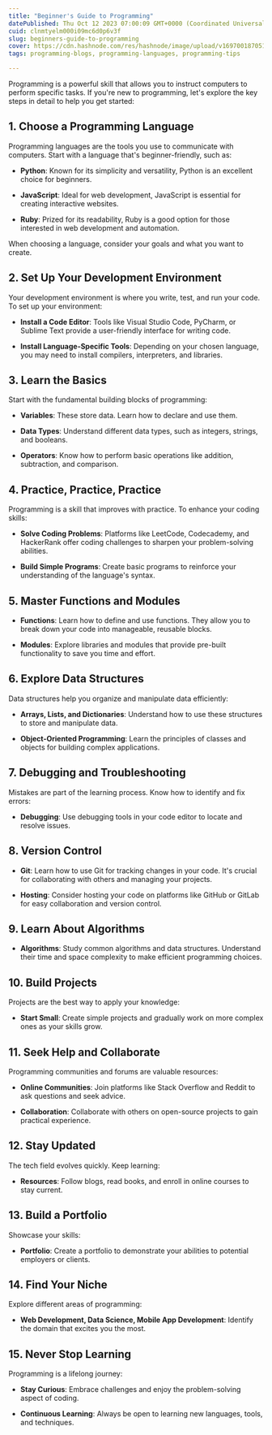 ```yaml
---
title: "Beginner's Guide to Programming"
datePublished: Thu Oct 12 2023 07:00:09 GMT+0000 (Coordinated Universal Time)
cuid: clnmtyelm000i09mc6d0p6v3f
slug: beginners-guide-to-programming
cover: https://cdn.hashnode.com/res/hashnode/image/upload/v1697001870514/e35a4488-4eac-43c2-9f04-c2694a835bfc.jpeg
tags: programming-blogs, programming-languages, programming-tips

---
```


Programming is a powerful skill that allows you to instruct computers to perform specific tasks. If you're new to programming, let's explore the key steps in detail to help you get started:

## 1\. Choose a Programming Language

Programming languages are the tools you use to communicate with computers. Start with a language that's beginner-friendly, such as:

* **Python**: Known for its simplicity and versatility, Python is an excellent choice for beginners.
    
* **JavaScript**: Ideal for web development, JavaScript is essential for creating interactive websites.
    
* **Ruby**: Prized for its readability, Ruby is a good option for those interested in web development and automation.
    

When choosing a language, consider your goals and what you want to create.

## 2\. Set Up Your Development Environment

Your development environment is where you write, test, and run your code. To set up your environment:

* **Install a Code Editor**: Tools like Visual Studio Code, PyCharm, or Sublime Text provide a user-friendly interface for writing code.
    
* **Install Language-Specific Tools**: Depending on your chosen language, you may need to install compilers, interpreters, and libraries.
    

## 3\. Learn the Basics

Start with the fundamental building blocks of programming:

* **Variables**: These store data. Learn how to declare and use them.
    
* **Data Types**: Understand different data types, such as integers, strings, and booleans.
    
* **Operators**: Know how to perform basic operations like addition, subtraction, and comparison.
    

## 4\. Practice, Practice, Practice

Programming is a skill that improves with practice. To enhance your coding skills:

* **Solve Coding Problems**: Platforms like LeetCode, Codecademy, and HackerRank offer coding challenges to sharpen your problem-solving abilities.
    
* **Build Simple Programs**: Create basic programs to reinforce your understanding of the language's syntax.
    

## 5\. Master Functions and Modules

* **Functions**: Learn how to define and use functions. They allow you to break down your code into manageable, reusable blocks.
    
* **Modules**: Explore libraries and modules that provide pre-built functionality to save you time and effort.
    

## 6\. Explore Data Structures

Data structures help you organize and manipulate data efficiently:

* **Arrays, Lists, and Dictionaries**: Understand how to use these structures to store and manipulate data.
    
* **Object-Oriented Programming**: Learn the principles of classes and objects for building complex applications.
    

## 7\. Debugging and Troubleshooting

Mistakes are part of the learning process. Know how to identify and fix errors:

* **Debugging**: Use debugging tools in your code editor to locate and resolve issues.
    

## 8\. Version Control

* **Git**: Learn how to use Git for tracking changes in your code. It's crucial for collaborating with others and managing your projects.
    
* **Hosting**: Consider hosting your code on platforms like GitHub or GitLab for easy collaboration and version control.
    

## 9\. Learn About Algorithms

* **Algorithms**: Study common algorithms and data structures. Understand their time and space complexity to make efficient programming choices.
    

## 10\. Build Projects

Projects are the best way to apply your knowledge:

* **Start Small**: Create simple projects and gradually work on more complex ones as your skills grow.
    

## 11\. Seek Help and Collaborate

Programming communities and forums are valuable resources:

* **Online Communities**: Join platforms like Stack Overflow and Reddit to ask questions and seek advice.
    
* **Collaboration**: Collaborate with others on open-source projects to gain practical experience.
    

## 12\. Stay Updated

The tech field evolves quickly. Keep learning:

* **Resources**: Follow blogs, read books, and enroll in online courses to stay current.
    

## 13\. Build a Portfolio

Showcase your skills:

* **Portfolio**: Create a portfolio to demonstrate your abilities to potential employers or clients.
    

## 14\. Find Your Niche

Explore different areas of programming:

* **Web Development, Data Science, Mobile App Development**: Identify the domain that excites you the most.
    

## 15\. Never Stop Learning

Programming is a lifelong journey:

* **Stay Curious**: Embrace challenges and enjoy the problem-solving aspect of coding.
    
* **Continuous Learning**: Always be open to learning new languages, tools, and techniques.